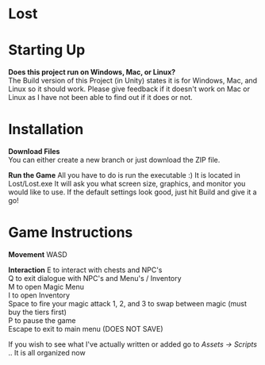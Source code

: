 # Lost

# Starting Up
**Does this project run on Windows, Mac, or Linux?**  
The Build version of this Project (in Unity) states it is for Windows, Mac, and Linux so it should work.  Please give feedback if it doesn't work on Mac or Linux as I have not been able to find out if it does or not.

# Installation

**Download Files**  
You can either create a new branch or just download the ZIP file.  
  
**Run the Game**
All you have to do is run the executable :) It is located in Lost/Lost.exe 
It will ask you what screen size, graphics, and monitor you would like to use.  If the default settings look good, just hit Build and give it a go!

# Game Instructions

**Movement**
WASD

**Interaction**
E to interact with chests and NPC's  
Q to exit dialogue with NPC's and Menu's / Inventory  
M to open Magic Menu  
I to open Inventory  
Space to fire your magic attack 
1, 2, and 3 to swap between magic (must buy the tiers first)  
P to pause the game  
Escape to exit to main menu (DOES NOT SAVE)  

If you wish to see what I've actually written or added go to *Assets -> Scripts* .. It is all organized now
